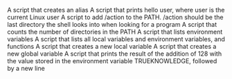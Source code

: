 A script that creates an alias
A script that prints hello user, where user is the current Linux user
A script to add /action to the PATH. /action should be the last directory the shell looks into when looking for a program
A script that counts the number of directories in the PATH
A script that lists environment variables
A script that lists all local variables and environment variables, and functions
A script that creates a new local variable
A script that creates a new global variable
A script that prints the result of the addition of 128 with the value stored in the environment variable TRUEKNOWLEDGE, followed by a new line
